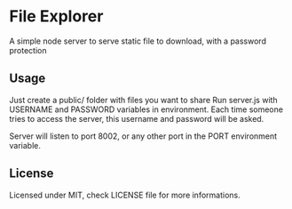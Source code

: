 # File Explorer
A simple node server to serve static file to download, with a password
protection

## Usage
Just create a public/ folder with files you want to share
Run server.js with USERNAME and PASSWORD variables in environment. Each time
someone tries to access the server, this username and password will be asked.

Server will listen to port 8002, or any other port in the PORT environment
variable.

## License
Licensed under MIT, check LICENSE file for more informations.
